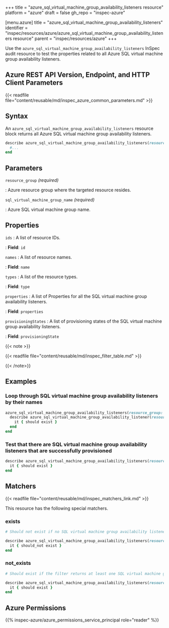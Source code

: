 +++
title = "azure_sql_virtual_machine_group_availability_listeners resource"
platform = "azure"
draft = false
gh_repo = "inspec-azure"

[menu.azure]
title = "azure_sql_virtual_machine_group_availability_listeners"
identifier = "inspec/resources/azure/azure_sql_virtual_machine_group_availability_listeners resource"
parent = "inspec/resources/azure"
+++

Use the `azure_sql_virtual_machine_group_availability_listeners` InSpec audit resource to test the properties related to all Azure SQL virtual machine group availability listeners.

## Azure REST API Version, Endpoint, and HTTP Client Parameters

{{< readfile file="content/reusable/md/inspec_azure_common_parameters.md" >}}

## Syntax

An `azure_sql_virtual_machine_group_availability_listeners` resource block returns all Azure SQL virtual machine group availability listeners.

```ruby
describe azure_sql_virtual_machine_group_availability_listeners(resource_group: 'RESOURCE_GROUP', sql_virtual_machine_group_name: 'SQL_VIRTUAL_MACHINE_GROUP_NAME') do
  #...
end
```

## Parameters

`resource_group` _(required)_

: Azure resource group where the targeted resource resides.

`sql_virtual_machine_group_name` _(required)_

: Azure SQL virtual machine group name.

## Properties

`ids`
: A list of resource IDs.

: **Field**: `id`

`names`
: A list of resource names.

: **Field**: `name`

`types`
: A list of the resource types.

: **Field**: `type`

`properties`
: A list of Properties for all the SQL virtual machine group availability listeners.

: **Field**: `properties`

`provisioningStates`
: A list of provisioning states of the SQL virtual machine group availability listeners.

: **Field**: `provisioningState`

{{< note >}}

{{< readfile file="content/reusable/md/inspec_filter_table.md" >}}

{{< /note>}}

## Examples

### Loop through SQL virtual machine group availability listeners by their names

```ruby
azure_sql_virtual_machine_group_availability_listeners(resource_group: 'RESOURCE_GROUP', sql_virtual_machine_group_name: 'SQL_VIRTUAL_MACHINE_GROUP_NAME').names.each do |name|
  describe azure_sql_virtual_machine_group_availability_listener(resource_group: 'RESOURCE_GROUP', sql_virtual_machine_group_name: 'SQL_VIRTUAL_MACHINE_GROUP_NAME', name: name) do
    it { should exist }
  end
end
```

### Test that there are SQL virtual machine group availability listeners that are successfully provisioned

```ruby
describe azure_sql_virtual_machine_group_availability_listeners(resource_group: 'RESOURCE_GROUP', sql_virtual_machine_group_name: 'SQL_VIRTUAL_MACHINE_GROUP_NAME').where(provisioningState: 'Succeeded') do
  it { should exist }
end
```

## Matchers

{{< readfile file="content/reusable/md/inspec_matchers_link.md" >}}

This resource has the following special matchers.

### exists

```ruby
# Should not exist if no SQL virtual machine group availability listeners are present.

describe azure_sql_virtual_machine_group_availability_listeners(resource_group: 'RESOURCE_GROUP', sql_virtual_machine_group_name: 'SQL_VIRTUAL_MACHINE_GROUP_NAME') do
  it { should_not exist }
end
```

### not_exists

```ruby
# Should exist if the filter returns at least one SQL virtual machine group availability listener.

describe azure_sql_virtual_machine_group_availability_listeners(resource_group: 'RESOURCE_GROUP', sql_virtual_machine_group_name: 'SQL_VIRTUAL_MACHINE_GROUP_NAME') do
  it { should exist }
end
```

## Azure Permissions

{{% inspec-azure/azure_permissions_service_principal role="reader" %}}
